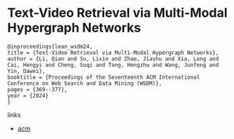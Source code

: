 # Text-Video Retrieval via Multi-Modal Hypergraph Networks

```
@inproceedings{lean_wsdm24,
title = {Text-Video Retrieval via Multi-Modal Hypergraph Networks},
author = {Li, Qian and Su, Lixin and Zhao, Jiashu and Xia, Long and Cai, Hengyi and Cheng, Suqi and Tang, Hengzhu and Wang, Junfeng and Yin, Dawei},
booktitle = {Proceedings of the Seventeenth ACM International Conference on Web Search and Data Mining (WSDM)},
pages = {369--377},
year = {2024}
}
```

links
- [acm](https://dl.acm.org/doi/10.1145/3616855.3635757)
